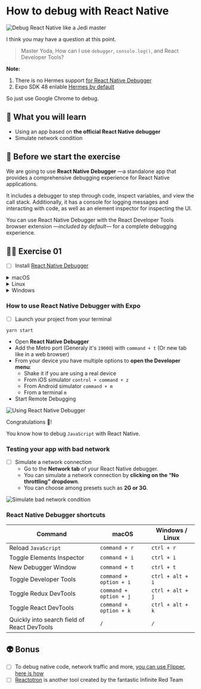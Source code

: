 # How to debug with React Native

![Debug React Native like a Jedi master](https://media.giphy.com/media/SZugp2K9LkL6w/giphy.gif)

I think you may have a question at this point.

> Master Yoda, How can I use `debugger`, `console.log()`, and React Developer Tools?

**Note:**

1. There is no Hermes support [for React Native Debugger](https://github.com/jhen0409/react-native-debugger/issues/573)
2. Expo SDK 48 enlable [Hermes by default](https://docs.expo.dev/guides/using-hermes/)

So just use Google Chrome to debug.

## 📡 What you will learn

- Using an app based on **the official React Native debugger**
- Simulate network condition

## 👾 Before we start the exercise

We are going to use **React Native Debugger** —a standalone app that provides a comprehensive debugging experience for React Native applications.

It includes a debugger to step through code, inspect variables, and view the call stack. Additionally, it has a console for logging messages and interacting with code, as well as an element inspector for inspecting the UI.

You can use React Native Debugger with the React Developer Tools browser extension —_included by default_— for a complete debugging experience.

## 👨‍🚀 Exercise 01

- [ ] Install [React Native Debugger](https://github.com/jhen0409/react-native-debugger#installation)

<details>
<summary>macOS</summary>

```console
brew update && brew install --cask react-native-debugger
```

</details>

<details>
<summary>Linux</summary>

You can have a look at [the releases on GitHub](https://github.com/jhen0409/react-native-debugger/releases).

</details>

<details>
<summary>Windows</summary>

[Download the zip from the release](https://github.com/jhen0409/react-native-debugger/releases).

⚠️ if **React Native Debugger**'s setup executable did not add the program to your Start Menu

For your convenience, you can fix this by pressing `WIN + R`, then type `%localappdata%\react_native_debugger`, and press `ENTER`.

This will take you to the installation folder for RND. Right-click on the `react-native-debugger.exe` file, and click **Create Shortcut** (on Windows 11, click **Show more options** to reveal the old context menu).

Copy the shortcut to `%appdata%\Microsoft\Windows\Start Menu\Programs` (you can make a folder inside Programs for organization purposes, and rename the shortcut for convenience when searching through your start menu). You will now be able to search for and launch the app from your Start Menu.

</details>

### How to use React Native Debugger with Expo

- [ ] Launch your project from your terminal

```console
yarn start
```

- Open **React Native Debugger**
- Add the Metro port (Generaly it's `19000`) with `command + t` (Or new tab like in a web browser)
- From your device you have multiple options to **open the Developer menu**:
  - Shake it if you are using a real device
  - From iOS simulator `control + command + z`
  - From Android simulator `command + m`
  - From a terminal `m`
- Start Remote Debugging

![Using React Native Debugger](https://raw.githubusercontent.com/flexbox/react-native-workshop/main/challenges/data/debug-react-native.gif)

Congratulations 👏!

You know how to debug `JavaScript` with React Native.

### Testing your app with bad network

- [ ] Simulate a network connection
  - Go to the **Network tab** of your React Native debugger.
  - You can simulate a network connection by **clicking on the “No throttling” dropdown**.
  - You can choose among presets such as **2G or 3G**.

![Simulate bad network condition](https://raw.githubusercontent.com/flexbox/react-native-workshop/main/challenges/data/react-native-debug-network.png)

### React Native Debugger shortcuts

| Command                    | macOS         | Windows / Linux |
| -------------------------- | ------------- | -------- |
| Reload `JavaScript`        | `command + r` | `ctrl + r` |
| Toggle Elements Inspector  | `command + i` | `ctrl + i` |
| New Debugger Window        | `command + t` | `ctrl + t` |
| Toggle Developer Tools     | `command + option + i` | `ctrl + alt + i` |
| Toggle Redux DevTools      | `command + option + j` | `ctrl + alt + j` |
| Toggle React DevTools      | `command + option + k` | `ctrl + alt + k`  |
| Quickly into search field of React DevTools | `/` |  `/` |

## 👽 Bonus

- [ ] To debug native code, network traffic and more, [you can use Flipper](https://fbflipper.com/), [here is how](https://twitter.com/Baconbrix/status/1412921581542658049?s=20)
- [ ] [Reactotron](https://github.com/infinitered/reactotron) is another tool created by the fantastic Infinite Red Team

